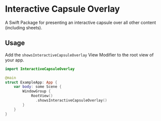 # Interactive Capsule Overlay

A Swift Package for presenting an interactive capsule over all other content (including sheets).

## Usage

Add the `showsInteractiveCapsuleOverlay` View Modifier to the root view of your app.

```swift
import InteractiveCapsuleOverlay

@main
struct ExampleApp: App {
    var body: some Scene {
        WindowGroup {
            RootView()
              .showsInteractiveCapsuleOverlay()
        }
    }
}
```
